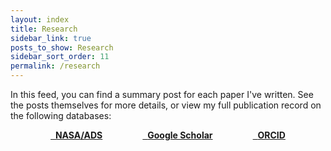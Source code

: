 ```yaml
---
layout: index
title: Research
sidebar_link: true
posts_to_show: Research
sidebar_sort_order: 11
permalink: /research
---
```


In this feed, you can find a summary post for each paper I've written. See the posts themselves for more details, or view my full publication record on the following databases:

<div style="justify-content: space-evenly;display: flex;flex-flow: row wrap;">
<a class="button" href="https://ui.adsabs.harvard.edu/search/q=orcid%3A0000-0002-1544-1381&sort=date+desc" aria-label='NASA/ADS'>
	<i class="fa fa-search" style='transform:scaleX(-1)'></i>&nbsp;&nbsp;<b>NASA/ADS</b>
</a>

<a class="button" href="https://scholar.google.com/citations?user=ukPpar4AAAAJ" aria-label='Google Scholar'>
	<i class="fa-brands fa-google-scholar"></i>&nbsp;&nbsp;<b>Google Scholar</b>
</a>

<a class="button" href="https://orcid.org/0000-0002-1544-1381" aria-label='ORCID'>
	<i class="fa-brands fa-orcid"></i>&nbsp;&nbsp;<b>ORCID</b>
</a>
</div>